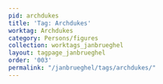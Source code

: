 ```yaml
---
pid: archdukes
title: 'Tag: Archdukes'
worktag: Archdukes
category: Persons/figures
collection: worktags_janbrueghel
layout: tagpage_janbrueghel
order: '003'
permalink: "/janbrueghel/tags/archdukes/"
---
```

